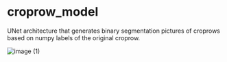 <h1>croprow_model</h1>
UNet architecture that generates binary segmentation pictures of croprows based on numpy labels of the original croprow.

![image (1)](https://github.com/idoran/croprow_model/assets/70669760/d3158157-38b2-4e64-938f-2fa7e7d87893)

